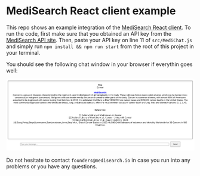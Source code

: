 # MediSearch React client example


This repo shows an example integration of the [MediSearch React client](https://www.npmjs.com/package/medisearch_client). To run the code, first make sure that you obtained an API key from the [MediSearch API site](https://medisearch.io/developers). Then, paste your API key on line 11 of `src/MediChat.js` and simply run `npm install && npm run start` from the root of this project in your terminal.


You should see the following chat window in your browser if everythin goes well:

![](assets/example_image.png)


Do not hesitate to contact `founders@medisearch.io` in case you run into any problems or you have any questions.